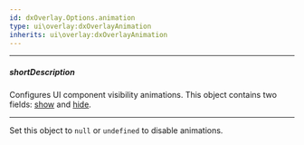 ```yaml
---
id: dxOverlay.Options.animation
type: ui\overlay:dxOverlayAnimation
inherits: ui\overlay:dxOverlayAnimation
---
```

---
##### shortDescription
Configures UI component visibility animations. This object contains two fields: [show](/api-reference/10%20UI%20Widgets/dxOverlay/1%20Configuration/animation/show.md '{basewidgetpath}/Configuration/animation/#show') and [hide](/api-reference/10%20UI%20Widgets/dxOverlay/1%20Configuration/animation/hide.md '{basewidgetpath}/Configuration/animation/#hide').

---
Set this object to `null` or `undefined` to disable animations.